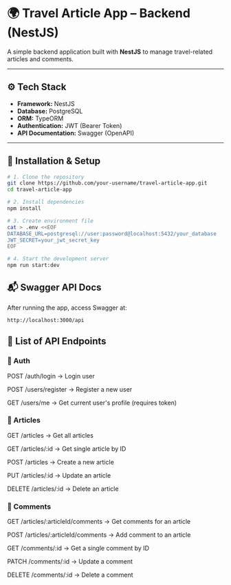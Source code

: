 # 🌍 Travel Article App – Backend (NestJS)

A simple backend application built with **NestJS** to manage travel-related articles and comments.

---

## ⚙️ Tech Stack

- **Framework:** NestJS
- **Database:** PostgreSQL
- **ORM:** TypeORM
- **Authentication:** JWT (Bearer Token)
- **API Documentation:** Swagger (OpenAPI)

---

## 🚀 Installation & Setup

```bash
# 1. Clone the repository
git clone https://github.com/your-username/travel-article-app.git
cd travel-article-app

# 2. Install dependencies
npm install

# 3. Create environment file
cat > .env <<EOF
DATABASE_URL=postgresql://user:password@localhost:5432/your_database
JWT_SECRET=your_jwt_secret_key
EOF

# 4. Start the development server
npm run start:dev
```

## 📬 Swagger API Docs

After running the app, access Swagger at:

```
http://localhost:3000/api
```

## 🧩 List of API Endpoints

### 🔑 Auth

POST /auth/login → Login user

POST /users/register → Register a new user

GET /users/me → Get current user's profile (requires token)

### 📝 Articles

GET /articles → Get all articles

GET /articles/:id → Get single article by ID

POST /articles → Create a new article

PUT /articles/:id → Update an article

DELETE /articles/:id → Delete an article

### 💬 Comments

GET /articles/:articleId/comments → Get comments for an article

POST /articles/:articleId/comments → Add comment to an article

GET /comments/:id → Get a single comment by ID

PATCH /comments/:id → Update a comment

DELETE /comments/:id → Delete a comment
